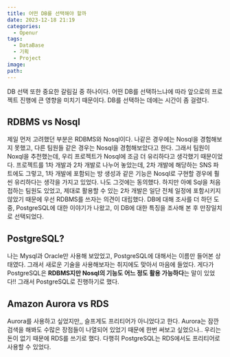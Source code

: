 ```yaml
---
title: 어떤 DB를 선택해야 할까
date: 2023-12-18 21:19
categories:
  - Openur
tags:
  - DataBase
  - 기획
  - Project
image: 
path:
---
```

DB 선택 또한 중요한 갈림길 중 하나이다. 어떤 DB를 선택하느냐에 따라 앞으로의 프로젝트 진행에 큰 영향을 미치기 때문이다. DB를 선택하는 데에는 시간이 좀 걸렸다.

## RDBMS vs Nosql
제일 먼저 고려했던 부분은 RDBMS와 Nosql이다. 나같은 경우에는 Nosql을 경험해보지 못했고, 다른 팀원들 같은 경우는 Nosql을 경험해보았다고 한다. 그래서 팀원이 Noxql을 추천했는데, 우리 프로젝트가 Nosql에 조금 더 유리하다고 생각했기 때문이었다.  프로젝트를 1차 개발과 2차 개발로 나누어 놓았는데, 2차 개발에 해당하는 SNS 파트에도 그렇고, 1차 개발에 포함되는 방 생성과 같은 기능은 Nosql로 구현할 경우에 훨씬 유리하다는 생각을 가지고 있었다. 나도 그것에는 동의했다. 하지만 아예 Sql을 처음 접하는 팀원도 있었고, 제대로 활용할 수 있는 2차 개발은 일단 전체 일정에 포함시키지 않았기 때문에 우선 RDBMS를 쓰자는 의견이 대립했다. DB에 대해 조사를 더 하던 도중, PostgreSQL에 대한 이야기가 나왔고, 이 DB에 대한 특징을 조사해 본 후 만장일치로 선택되었다.

## PostgreSQL?
나는 Mysql과 Oracle만 사용해 보았었고, PostgreSQL에 대해서는 이름만 들어본 상태였다. 그래서 새로운 기술을 사용해보자는 취지에도 맞아서 마음에 들었다. 게다가 PostgreSQL은 **RDBMS지만 Nosql의 기능도 어느 정도 활용 가능하다**는 말이 있었다!! 그래서 PostgreSQL로 진행하기로 했다. 

## Amazon Aurora vs RDS
Aurora를 사용하고 싶었지만,, 슬프게도 프리티어가 아니었다고 한다. Aurora는 잠깐 검색을 해봐도 수많은 장점들이 나열되어 있었기 때문에 한번 써보고 싶었으나.. 우리는 돈이 없기 때문에 RDS를 쓰기로 했다. 다행히 PostgreSQL는 RDS에서도 프리티어로 사용할 수 있었다.